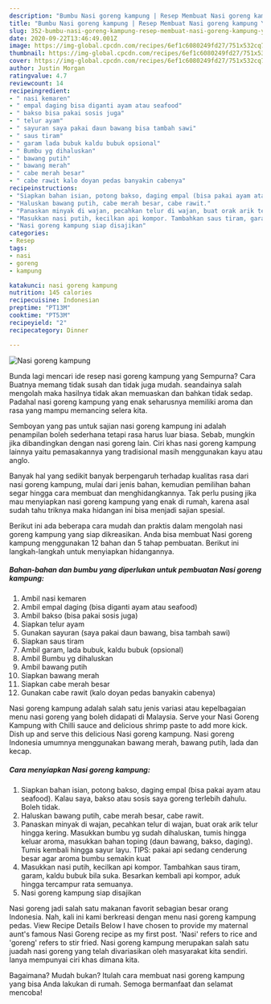 ```yaml
---
description: "Bumbu Nasi goreng kampung | Resep Membuat Nasi goreng kampung Yang Paling Enak"
title: "Bumbu Nasi goreng kampung | Resep Membuat Nasi goreng kampung Yang Paling Enak"
slug: 352-bumbu-nasi-goreng-kampung-resep-membuat-nasi-goreng-kampung-yang-paling-enak
date: 2020-09-22T13:46:49.001Z
image: https://img-global.cpcdn.com/recipes/6ef1c6080249fd27/751x532cq70/nasi-goreng-kampung-foto-resep-utama.jpg
thumbnail: https://img-global.cpcdn.com/recipes/6ef1c6080249fd27/751x532cq70/nasi-goreng-kampung-foto-resep-utama.jpg
cover: https://img-global.cpcdn.com/recipes/6ef1c6080249fd27/751x532cq70/nasi-goreng-kampung-foto-resep-utama.jpg
author: Justin Morgan
ratingvalue: 4.7
reviewcount: 14
recipeingredient:
- " nasi kemaren"
- " empal daging bisa diganti ayam atau seafood"
- " bakso bisa pakai sosis juga"
- " telur ayam"
- " sayuran saya pakai daun bawang bisa tambah sawi"
- " saus tiram"
- " garam lada bubuk kaldu bubuk opsional"
- " Bumbu yg dihaluskan"
- " bawang putih"
- " bawang merah"
- " cabe merah besar"
- " cabe rawit kalo doyan pedas banyakin cabenya"
recipeinstructions:
- "Siapkan bahan isian, potong bakso, daging empal (bisa pakai ayam atau seafood). Kalau saya, bakso atau sosis saya goreng terlebih dahulu. Boleh tidak."
- "Haluskan bawang putih, cabe merah besar, cabe rawit."
- "Panaskan minyak di wajan, pecahkan telur di wajan, buat orak arik telur hingga kering. Masukkan bumbu yg sudah dihaluskan, tumis hingga keluar aroma, masukkan bahan toping (daun bawang, bakso, daging). Tumis kembali hingga sayur layu. TIPS: pakai api sedang cenderung besar agar aroma bumbu semakin kuat"
- "Masukkan nasi putih, kecilkan api kompor. Tambahkan saus tiram, garam, kaldu bubuk bila suka. Besarkan kembali api kompor, aduk hingga tercampur rata semuanya."
- "Nasi goreng kampung siap disajikan"
categories:
- Resep
tags:
- nasi
- goreng
- kampung

katakunci: nasi goreng kampung 
nutrition: 145 calories
recipecuisine: Indonesian
preptime: "PT13M"
cooktime: "PT53M"
recipeyield: "2"
recipecategory: Dinner

---
```



![Nasi goreng kampung](https://img-global.cpcdn.com/recipes/6ef1c6080249fd27/751x532cq70/nasi-goreng-kampung-foto-resep-utama.jpg)

Bunda lagi mencari ide resep nasi goreng kampung yang Sempurna? Cara Buatnya memang tidak susah dan tidak juga mudah. seandainya salah mengolah maka hasilnya tidak akan memuaskan dan bahkan tidak sedap. Padahal nasi goreng kampung yang enak seharusnya memiliki aroma dan rasa yang mampu memancing selera kita.

Semboyan yang pas untuk sajian nasi goreng kampung ini adalah penampilan boleh sederhana tetapi rasa harus luar biasa. Sebab, mungkin jika dibandingkan dengan nasi goreng lain. Ciri khas nasi goreng kampung lainnya yaitu pemasakannya yang tradisional masih menggunakan kayu atau anglo.

Banyak hal yang sedikit banyak berpengaruh terhadap kualitas rasa dari nasi goreng kampung, mulai dari jenis bahan, kemudian pemilihan bahan segar hingga cara membuat dan menghidangkannya. Tak perlu pusing jika mau menyiapkan nasi goreng kampung yang enak di rumah, karena asal sudah tahu triknya maka hidangan ini bisa menjadi sajian spesial.


Berikut ini ada beberapa cara mudah dan praktis dalam mengolah nasi goreng kampung yang siap dikreasikan. Anda bisa membuat Nasi goreng kampung menggunakan 12 bahan dan 5 tahap pembuatan. Berikut ini langkah-langkah untuk menyiapkan hidangannya.

<!--inarticleads1-->

##### Bahan-bahan dan bumbu yang diperlukan untuk pembuatan Nasi goreng kampung:

1. Ambil  nasi kemaren
1. Ambil  empal daging (bisa diganti ayam atau seafood)
1. Ambil  bakso (bisa pakai sosis juga)
1. Siapkan  telur ayam
1. Gunakan  sayuran (saya pakai daun bawang, bisa tambah sawi)
1. Siapkan  saus tiram
1. Ambil  garam, lada bubuk, kaldu bubuk (opsional)
1. Ambil  Bumbu yg dihaluskan
1. Ambil  bawang putih
1. Siapkan  bawang merah
1. Siapkan  cabe merah besar
1. Gunakan  cabe rawit (kalo doyan pedas banyakin cabenya)


Nasi goreng kampung adalah salah satu jenis variasi atau kepelbagaian menu nasi goreng yang boleh didapati di Malaysia. Serve your Nasi Goreng Kampung with Chilli sauce and delicious shrimp paste to add more kick. Dish up and serve this delicious Nasi goreng kampung. Nasi goreng Indonesia umumnya menggunakan bawang merah, bawang putih, lada dan kecap. 

<!--inarticleads2-->

##### Cara menyiapkan Nasi goreng kampung:

1. Siapkan bahan isian, potong bakso, daging empal (bisa pakai ayam atau seafood). Kalau saya, bakso atau sosis saya goreng terlebih dahulu. Boleh tidak.
1. Haluskan bawang putih, cabe merah besar, cabe rawit.
1. Panaskan minyak di wajan, pecahkan telur di wajan, buat orak arik telur hingga kering. Masukkan bumbu yg sudah dihaluskan, tumis hingga keluar aroma, masukkan bahan toping (daun bawang, bakso, daging). Tumis kembali hingga sayur layu. TIPS: pakai api sedang cenderung besar agar aroma bumbu semakin kuat
1. Masukkan nasi putih, kecilkan api kompor. Tambahkan saus tiram, garam, kaldu bubuk bila suka. Besarkan kembali api kompor, aduk hingga tercampur rata semuanya.
1. Nasi goreng kampung siap disajikan


Nasi goreng jadi salah satu makanan favorit sebagian besar orang Indonesia. Nah, kali ini kami berkreasi dengan menu nasi goreng kampung pedas. View Recipe Details Below I have chosen to provide my maternal aunt&#39;s famous Nasi Goreng recipe as my first post. &#39;Nasi&#39; refers to rice and &#39;goreng&#39; refers to stir fried. Nasi goreng kampung merupakan salah satu juadah nasi goreng yang telah divariasikan oleh masyarakat kita sendiri. Ianya mempunyai ciri khas dimana kita. 

Bagaimana? Mudah bukan? Itulah cara membuat nasi goreng kampung yang bisa Anda lakukan di rumah. Semoga bermanfaat dan selamat mencoba!
